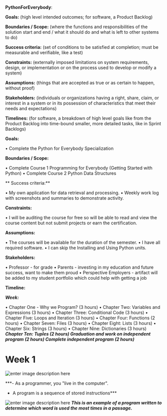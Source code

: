 
**PythonForEverybody**:

**Goals:** (high level intended outcomes; for software, a Product Backlog)

**Boundaries / Scope:** (where the functions and responsibilities of the solution start and end / what it should do and what is left to other systems to do)

**Success criteria:** (set of conditions to be satisfied at completion; must be measurable and verifiable, like a test)

**Constraints:** (externally imposed limitations on system requirements, design, or implementation or on the process used to develop or modify a system)

**Assumptions:** (things that are accepted as true or as certain to happen, without proof)

**Stakeholders:** (individuals or organizations having a right, share, claim, or interest in a system or in its possession of characteristics that meet their needs and expectations)

**Timelines:** (for software, a breakdown of high level goals like from the Product Backlog into time-bound smaller, more detailed tasks, like in Sprint Backlogs)

**Goals:**

• Complete the Python for Everybody Specialization

**Boundaries / Scope:**

• Complete Course 1 Programming for Everybody (Getting Started with Python) 
• Complete Course 2 Python Data Structures

** Success criteria:**

• My own application for data retrieval and processing. • Weekly work log with screenshots and summaries to demonstrate activity.

**Constraints:**

• I will be auditing the course for free so will be able to read and view the course content but not submit projects or earn the certification.

**Assumptions:**

• The courses will be available for the duration of the semester. 
• I have all required software. 
• I can skip the Installing and Using Python units.

**Stakeholders:**

• Professor - for grade 
• Parents - investing in my education and future success, want to make them proud 
• Perspective Employers - artifact will be added to my student portfolio which could help with getting a job

**Timeline:**

***Week:***

• Chapter One - Why we Program? (3 hours) 
• Chapter Two: Variables and Expressions (3 hours) 
• Chapter Three: Conditional Code (3 hours) 
• Chapter Five: Loops and Iteration (3 hours) 
• Chapter Four: Functions (2 hours) 
• Chapter Seven: Files (3 hours) 
• Chapter Eight: Lists (3 hours) 
• Chapter Six: Strings (3 hours) 
• Chapter Nine: Dictionaries (3 hours) 
***Chapter Ten: Tuples (2 hours) 
Graduation and work on independent program (2 hours) 
Complete independent program (2 hours)***

                                     

# **Week 1**
![enter image description here](https://lh3.googleusercontent.com/h3_ARaDCxxBvNKXSAItLrHvF0HO6iTGd8jDNFaPvQsZzuQnkXMyJ3Xerz8Z7mw1OfZQKl7DNHsw "Why We Program?")

 ***- As a programmer, you "live in the computer". 
 - A program is a sequence of stored instructions***

![enter image description here](https://lh3.googleusercontent.com/0hRGKQn5jQd6XFGOXCn73BtzkAfncD2PSlKtianQaQ2iBkLeZdaYHMB6dUY3KceOFF6WrsGsTnQ "Text Counting Program")
***This is an example of a program written to determine which word is used the most times in a passage.***
<!--stackedit_data:
eyJoaXN0b3J5IjpbNjI4MTkyMzc3XX0=
-->

